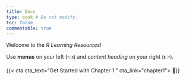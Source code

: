 ```yaml
---
title: Docs
type: book # Do not modify.
toc: false
commentable: true
---
```


Welcome to the _R Learning Resources_!

Use **menus** on your left (:point_left:) and *content heading* on your right (:point_right:).

{{< cta cta_text="Get Started with Chapter 1 " cta_link="chapter1"> :checkered_flag:}}
